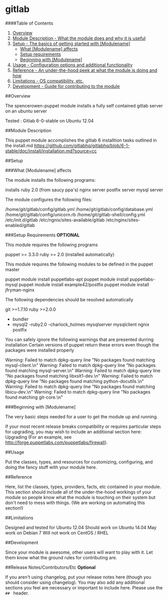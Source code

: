 # gitlab #


####Table of Contents

1. [Overview](#overview)
2. [Module Description - What the module does and why it is useful](#module-description)
3. [Setup - The basics of getting started with [Modulename]](#setup)
    * [What [Modulename] affects](#what-[modulename]-affects)
    * [Setup requirements](#setup-requirements)
    * [Beginning with [Modulename]](#beginning-with-[Modulename])
4. [Usage - Configuration options and additional functionality](#usage)
5. [Reference - An under-the-hood peek at what the module is doing and how](#reference)
5. [Limitations - OS compatibility, etc.](#limitations)
6. [Development - Guide for contributing to the module](#development)

##Overview

The spencerowen-puppet module installs a fully self contained gitlab server on an ubuntu server

Tested :
Gitlab 6-0-stable on Ubuntu 12.04

 

##Module Description

This puppet module accomplishes the gitlab 6 installtion tasks outlined in the install.md 
https://github.com/gitlabhq/gitlabhq/blob/6-1-stable/doc/install/installation.md?source=cc





##Setup

###What [Modulename] affects

The module installs the following programs:

installs ruby 2.0 (from saucy ppa's)
nginx server
postfix server
mysql server

The module configures the following files:

/home/git/gitlab/config/gitlab.yml
/home/git/gitlab/config/database.yml
/home/git/gitlab/config/unicorn.rb
/home/git/gitlab-shell/config.yml
/etc/init.d/gitlab
/etc/ngnix/sites-available/gitlab
/etc/nginx/sites-enabled/gitlab

###Setup Requirements **OPTIONAL**

This module requires the following programs

puppet >= 3.3.0
ruby   >= 2.0 (installed automatically)


This module requires the following modules to be defined in the puppet master

puppet module install puppetlabs-apt
puppet module install puppetlabs-mysql
puppet module install example42/postfix
puppet module install jfryman-nginx


The following dependencies should be resolved automatically

git  		>=1.7.10
ruby 		>=2.0.0
- bundler
- mysql2
-ruby2.0
-charlock_holmes
mysqlserver
mysqlclient
ngnix
postfix


You can safely ignore the following warnings that are presented durring installation
Certain versions of puppet return these errors even though the packages were installed properly

Warning: Failed to match dpkg-query line "No packages found matching mysql-client.\n"
Warning: Failed to match dpkg-query line "No packages found matching mysql-server.\n"
Warning: Failed to match dpkg-query line "No packages found matching libxslt1-dev.\n"
Warning: Failed to match dpkg-query line "No packages found matching python-docutils.\n"
Warning: Failed to match dpkg-query line "No packages found matching libicu-dev.\n"
Warning: Failed to match dpkg-query line "No packages found matching git-core.\n"


	
###Beginning with [Modulename]	

The very basic steps needed for a user to get the module up and running. 

If your most recent release breaks compatibility or requires particular steps for upgrading, you may wish to include an additional section here: Upgrading (For an example, see http://forge.puppetlabs.com/puppetlabs/firewall).

##Usage

Put the classes, types, and resources for customizing, configuring, and doing the fancy stuff with your module here. 

##Reference

Here, list the classes, types, providers, facts, etc contained in your module. This section should include all of the under-the-hood workings of your module so people know what the module is touching on their system but don't need to mess with things. (We are working on automating this section!)

##Limitations

Designed and tested for Ubuntu 12.04
Should work on Ubuntu 14.04
May work on Debian 7
Will not work on CentOS / RHEL


##Development

Since your module is awesome, other users will want to play with it. Let them know what the ground rules for contributing are.

##Release Notes/Contributors/Etc **Optional**

If you aren't using changelog, put your release notes here (though you should consider using changelog). You may also add any additional sections you feel are necessary or important to include here. Please use the `## ` header. 